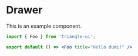 # Drawer

This is an example component.

```jsx
import { Foo } from 'triangle-ui';

export default () => <Foo title="Hello dumi!" />
```
